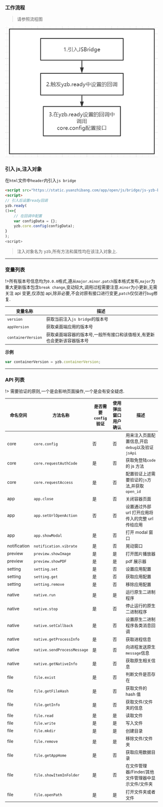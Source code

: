 ### 工作流程

> 请参照流程图

![](../images/screenshot_1654686997675.png)

### 引入 js,注入对象

在`html`文件中`header`内引入`js bridge`

```html
<script src="https://static.yuanzhibang.com/app/open/js/bridge/js-yzb-bridge-v0.0.27.js"></script>
<script>
// 引入后设置ready回调
yzb.ready(
()=>{
    // 在回调中配置
    var configData = {};
    yzb.core.config(configData);
}
);
<script>
```

> 注入对象名为 yzb,所有方法和属性均在该注入对象上.

---

### 变量列表

!>所有版本号信息均为`0.0.0`格式,遵从`major.minor.patch`版本格式发布,`major`为重大更新版本包含`break change`,变动较大,调用过程需要注意.`minor`为小更新,无需关注 api 变更,仅添加 api,除非必要,不会对原有接口进行变更,`patch`仅仅进行`bug`修复.

| 变量名称           | 描述                                                                     |
| ------------------ | ------------------------------------------------------------------------ |
| `version`          | 获取当前注入`js bridge`的版本号                                          |
| `appVersion`       | 获取桌面端应用的版本号                                                   |
| `containerVersion` | 获取桌面端容器的版本号,一般所有接口和该值相关,有更新也会更新该容器版本号 |

**示例**

```javascript
var containerVersion = yzb.containerVersion;
```

---

### API 列表

!> 需要验证的原则,一个是会影响页面操作,一个是会有安全疑虑.

| 命名空间     | 方法名称                    | 是否需要`config`验证 | 使用弹出窗口用户确认 | 描述                                                |
| ------------ | --------------------------- | -------------------- | -------------------- | --------------------------------------------------- |
| core         | `core.config`               | 否                   | 否                   | 用来注入页面配置信息,开启`debug`以及验证`jsApi`     |
| core         | `core.requestAuthCode`      | 是                   | 否                   | 获取免登陆`code`的 js 方法                          |
| core         | `core.requestAccess`        | 是                   | 否                   | 配置验证上述需要验证的`js`方法,并获取`open_id`      |
| app          | `app.close`                 | 是                   | 否                   | 关闭容器页面                                        |
| app          | `app.setUrlOpenAction`      | 否                   | 否                   | 设置通过外部 url 打开应用将传入的完整 url 传给应用  |
| app          | `app.showModal`             | 是                   | 否                   | 打开 modal 窗口                                     |
| notification | `notification.vibrate`      | 是                   | 否                   | 晃动窗口                                            |
| preview      | `preview.showImage`         | 是                   | 是                   | 打开图片播放器                                      |
| preview      | `preview.showPDF`           | 是                   | 是                   | pdf 展示器                                          |
| setting      | `setting.set`               | 是                   | 否                   | 设置应用配置                                        |
| setting      | `setting.get`               | 是                   | 否                   | 获取应用配置                                        |
| setting      | `setting.remove`            | 是                   | 否                   | 移除应用配置                                        |
| native       | `native.run`                | 是                   | 是                   | 运行原生二进制程序                                  |
| native       | `native.stop`               | 是                   | 否                   | 停止运行的原生二进制程序                            |
| native       | `native.setCallback`        | 是                   | 否                   | 设置原生二进制程序各类消息回调                      |
| native       | `native.getProcessInfo`     | 是                   | 否                   | 获取进程信息                                        |
| native       | `native.sendProcessMessage` | 是                   | 否                   | 向进程发送原生`message`信息                         |
| native       | `native.getNativeInfo`      | 是                   | 否                   | 获取原生相关信息                                    |
| file         | `file.exist`                | 是                   | 否                   | 判断文件是否存在                                    |
| file         | `file.getFileHash`          | 是                   | 否                   | 获取文件的 hash 值                                  |
| file         | `file.getInfo`              | 是                   | 否                   | 获取文件/文件夹的信息                               |
| file         | `file.read`                 | 是                   | 是                   | 读取文件                                            |
| file         | `file.write`                | 是                   | 是                   | 写入文件                                            |
| file         | `file.mkdir`                | 是                   | 是                   | 创建目录                                            |
| file         | `file.remove`               | 是                   | 是                   | 移除文件/文件夹                                     |
| file         | `file.getAppHome`           | 是                   | 否                   | 获取应用数据目录                                    |
| file         | `file.showItemInFolder`     | 是                   | 否                   | 在文件管理器/Finder/其他文件管理器中显示文件/文件夹 |
| file         | `file.openPath`             | 是                   | 是                   | 打开文件夹或者文件                                  |
